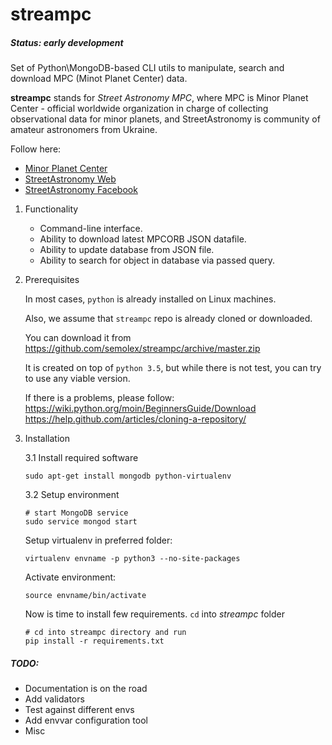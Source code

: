 # streampc

##### Status:  early development

Set of Python\MongoDB-based CLI utils to manipulate, search and download MPC (Minot Planet Center) data.
 
**streampc** stands for _Street Astronomy MPC_, where MPC is Minor Planet Center - official worldwide organization in charge of collecting observational data for minor planets,
and StreetAstronomy is community of amateur astronomers from Ukraine.

Follow here:

* [Minor Planet Center](http://www.minorplanetcenter.net/iau/mpc.html)
* [StreetAstronomy Web](http://www.streetastronomy.com.ua/)
* [StreetAstronomy Facebook](https://www.facebook.com/groups/street.astronomy/)

1. Functionality
    * Command-line interface.
    * Ability to download latest MPCORB JSON datafile.
    * Ability to update database from JSON file.
    * Ability to search for object in database via passed query.
    
2. Prerequisites
    
    In most cases, `python` is already installed on Linux machines.
    
    Also, we assume that `streampc` repo is already cloned or downloaded.
    
    You can download it from 
    https://github.com/semolex/streampc/archive/master.zip
    
    It is created on top of `python 3.5`, but while there is not test, you can try to use any viable version.  
    
    If there is a problems, please follow:   
    https://wiki.python.org/moin/BeginnersGuide/Download    
    https://help.github.com/articles/cloning-a-repository/
    
3. Installation
    
    3.1 Install required software 
    
    ```sudo apt-get install mongodb python-virtualenv```
    
    3.2 Setup environment
    
    ```
    # start MongoDB service
    sudo service mongod start
    ```
    Setup virtualenv in preferred folder:
    ```
    virtualenv envname -p python3 --no-site-packages
    ```
    Activate environment:
    ```
    source envname/bin/activate
    ```
    Now is time to install few requirements.
    `cd` into *streampc* folder
    ```
    # cd into streampc directory and run
    pip install -r requirements.txt
    ```
    
##### TODO: 
 * Documentation is on the road
 * Add validators
 * Test against different envs
 * Add envvar configuration tool
 * Misc 




